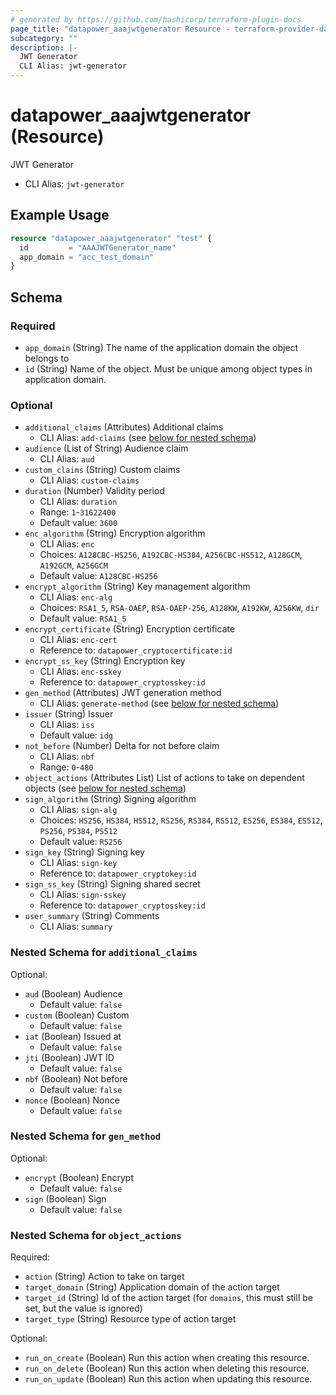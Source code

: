 ```yaml
---
# generated by https://github.com/hashicorp/terraform-plugin-docs
page_title: "datapower_aaajwtgenerator Resource - terraform-provider-datapower"
subcategory: ""
description: |-
  JWT Generator
  CLI Alias: jwt-generator
---
```


# datapower_aaajwtgenerator (Resource)

JWT Generator
  - CLI Alias: `jwt-generator`

## Example Usage

```terraform
resource "datapower_aaajwtgenerator" "test" {
  id         = "AAAJWTGenerator_name"
  app_domain = "acc_test_domain"
}
```

<!-- schema generated by tfplugindocs -->
## Schema

### Required

- `app_domain` (String) The name of the application domain the object belongs to
- `id` (String) Name of the object. Must be unique among object types in application domain.

### Optional

- `additional_claims` (Attributes) Additional claims
  - CLI Alias: `add-claims` (see [below for nested schema](#nestedatt--additional_claims))
- `audience` (List of String) Audience claim
  - CLI Alias: `aud`
- `custom_claims` (String) Custom claims
  - CLI Alias: `custom-claims`
- `duration` (Number) Validity period
  - CLI Alias: `duration`
  - Range: `1`-`31622400`
  - Default value: `3600`
- `enc_algorithm` (String) Encryption algorithm
  - CLI Alias: `enc`
  - Choices: `A128CBC-HS256`, `A192CBC-HS384`, `A256CBC-HS512`, `A128GCM`, `A192GCM`, `A256GCM`
  - Default value: `A128CBC-HS256`
- `encrypt_algorithm` (String) Key management algorithm
  - CLI Alias: `enc-alg`
  - Choices: `RSA1_5`, `RSA-OAEP`, `RSA-OAEP-256`, `A128KW`, `A192KW`, `A256KW`, `dir`
  - Default value: `RSA1_5`
- `encrypt_certificate` (String) Encryption certificate
  - CLI Alias: `enc-cert`
  - Reference to: `datapower_cryptocertificate:id`
- `encrypt_ss_key` (String) Encryption key
  - CLI Alias: `enc-sskey`
  - Reference to: `datapower_cryptosskey:id`
- `gen_method` (Attributes) JWT generation method
  - CLI Alias: `generate-method` (see [below for nested schema](#nestedatt--gen_method))
- `issuer` (String) Issuer
  - CLI Alias: `iss`
  - Default value: `idg`
- `not_before` (Number) Delta for not before claim
  - CLI Alias: `nbf`
  - Range: `0`-`480`
- `object_actions` (Attributes List) List of actions to take on dependent objects (see [below for nested schema](#nestedatt--object_actions))
- `sign_algorithm` (String) Signing algorithm
  - CLI Alias: `sign-alg`
  - Choices: `HS256`, `HS384`, `HS512`, `RS256`, `RS384`, `RS512`, `ES256`, `ES384`, `ES512`, `PS256`, `PS384`, `PS512`
  - Default value: `RS256`
- `sign_key` (String) Signing key
  - CLI Alias: `sign-key`
  - Reference to: `datapower_cryptokey:id`
- `sign_ss_key` (String) Signing shared secret
  - CLI Alias: `sign-sskey`
  - Reference to: `datapower_cryptosskey:id`
- `user_summary` (String) Comments
  - CLI Alias: `summary`

<a id="nestedatt--additional_claims"></a>
### Nested Schema for `additional_claims`

Optional:

- `aud` (Boolean) Audience
  - Default value: `false`
- `custom` (Boolean) Custom
  - Default value: `false`
- `iat` (Boolean) Issued at
  - Default value: `false`
- `jti` (Boolean) JWT ID
  - Default value: `false`
- `nbf` (Boolean) Not before
  - Default value: `false`
- `nonce` (Boolean) Nonce
  - Default value: `false`


<a id="nestedatt--gen_method"></a>
### Nested Schema for `gen_method`

Optional:

- `encrypt` (Boolean) Encrypt
  - Default value: `false`
- `sign` (Boolean) Sign
  - Default value: `false`


<a id="nestedatt--object_actions"></a>
### Nested Schema for `object_actions`

Required:

- `action` (String) Action to take on target
- `target_domain` (String) Application domain of the action target
- `target_id` (String) Id of the action target (for `domains`, this must still be set, but the value is ignored)
- `target_type` (String) Resource type of action target

Optional:

- `run_on_create` (Boolean) Run this action when creating this resource.
- `run_on_delete` (Boolean) Run this action when deleting this resource.
- `run_on_update` (Boolean) Run this action when updating this resource.
